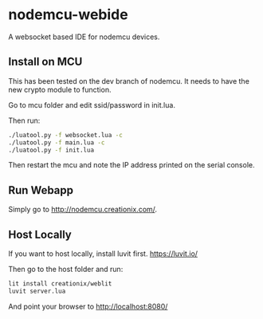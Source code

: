 # nodemcu-webide
A websocket based IDE for nodemcu devices.

## Install on MCU

This has been tested on the dev branch of nodemcu.  It needs to have the new
crypto module to function.

Go to mcu folder and edit ssid/password in init.lua.

Then run:

```sh
./luatool.py -f websocket.lua -c
./luatool.py -f main.lua -c
./luatool.py -f init.lua
```

Then restart the mcu and note the IP address printed on the serial console.

## Run Webapp

Simply go to <http://nodemcu.creationix.com/>.

## Host Locally

If you want to host locally, install luvit first. <https://luvit.io/>

Then go to the host folder and run:

```sh
lit install creationix/weblit
luvit server.lua
```

And point your browser to <http://localhost:8080/>
